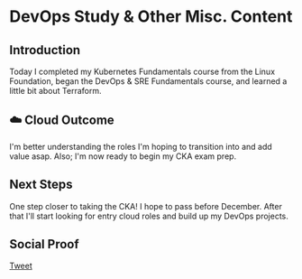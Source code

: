 
# DevOps Study & Other Misc. Content

## Introduction

Today I completed my Kubernetes Fundamentals course from the Linux Foundation, began the DevOps & SRE Fundamentals course, and learned a little bit about Terraform.

## ☁️ Cloud Outcome

I'm better understanding the roles I'm hoping to transition into and add value asap. Also; I'm now ready to begin my CKA exam prep.

## Next Steps

One step closer to taking the CKA! I hope to pass before December. After that I'll start looking for entry cloud roles and build up my DevOps projects.

## Social Proof

[Tweet](https://twitter.com/lrnallday/status/1326628638314418176)
